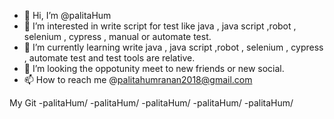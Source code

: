 - 👋 Hi, I’m @palitaHum
- 👀 I’m interested in write script for test like java , java script ,robot , selenium , cypress , manual or automate test.
- 🌱 I’m currently learning write java , java script ,robot , selenium , cypress , automate test and test tools are relative.
- 💞️ I’m looking the oppotunity meet to new friends or new social.
- 📫 How to reach me @palitahumranan2018@gmail.com


My Git
-palitaHum/
-palitaHum/
-palitaHum/
-palitaHum/
-palitaHum/

<!---
palitaHum/palitaHum is a ✨ special ✨ repository because its `README.md` (this file) appears on your GitHub profile.
You can click the Preview link to take a look at your changes.
--->
